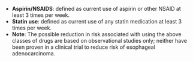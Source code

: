 * **Aspirin/NSAIDS**: defined as current use of aspirin or other NSAID at least 3 times per week.
* **Statin use**: defined as current use of any statin medication at least 3 times per week.
* **Note**: The possible reduction in risk associated with using the above classes of drugs are based on observational studies only; neither have been proven in a clinical trial to reduce risk of esophageal adenocarcinoma.
  
